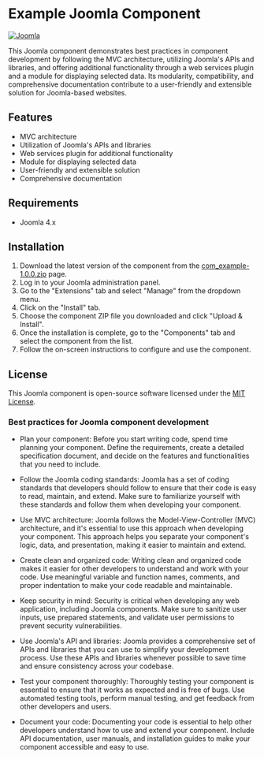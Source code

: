 # Example Joomla Component

[![Joomla](https://img.shields.io/badge/Joomla-4.x-orange.svg)](https://www.joomla.org/)

This Joomla component demonstrates best practices in component development by following the MVC architecture, utilizing Joomla's APIs and libraries, and offering additional functionality through a web services plugin and a module for displaying selected data. Its modularity, compatibility, and comprehensive documentation contribute to a user-friendly and extensible solution for Joomla-based websites.

## Features

- MVC architecture
- Utilization of Joomla's APIs and libraries
- Web services plugin for additional functionality
- Module for displaying selected data
- User-friendly and extensible solution
- Comprehensive documentation

## Requirements

- Joomla 4.x

## Installation

1. Download the latest version of the component from the [com_example-1.0.0.zip](https://plycneris.com/updates/joomla/com_example/com_example-1.0.0.zip) page.
2. Log in to your Joomla administration panel.
3. Go to the "Extensions" tab and select "Manage" from the dropdown menu.
4. Click on the "Install" tab.
5. Choose the component ZIP file you downloaded and click "Upload & Install".
6. Once the installation is complete, go to the "Components" tab and select the component from the list.
7. Follow the on-screen instructions to configure and use the component.

## License

This Joomla component is open-source software licensed under the [MIT License](https://opensource.org/licenses/MIT).

### Best practices for Joomla component development

- Plan your component: Before you start writing code, spend time planning your component. Define the requirements, create a detailed specification document, and decide on the features and functionalities that you need to include.

- Follow the Joomla coding standards: Joomla has a set of coding standards that developers should follow to ensure that their code is easy to read, maintain, and extend. Make sure to familiarize yourself with these standards and follow them when developing your component.

- Use MVC architecture: Joomla follows the Model-View-Controller (MVC) architecture, and it's essential to use this approach when developing your component. This approach helps you separate your component's logic, data, and presentation, making it easier to maintain and extend.

- Create clean and organized code: Writing clean and organized code makes it easier for other developers to understand and work with your code. Use meaningful variable and function names, comments, and proper indentation to make your code readable and maintainable.

- Keep security in mind: Security is critical when developing any web application, including Joomla components. Make sure to sanitize user inputs, use prepared statements, and validate user permissions to prevent security vulnerabilities.

- Use Joomla's API and libraries: Joomla provides a comprehensive set of APIs and libraries that you can use to simplify your development process. Use these APIs and libraries whenever possible to save time and ensure consistency across your codebase.

- Test your component thoroughly: Thoroughly testing your component is essential to ensure that it works as expected and is free of bugs. Use automated testing tools, perform manual testing, and get feedback from other developers and users.

- Document your code: Documenting your code is essential to help other developers understand how to use and extend your component. Include API documentation, user manuals, and installation guides to make your component accessible and easy to use.
